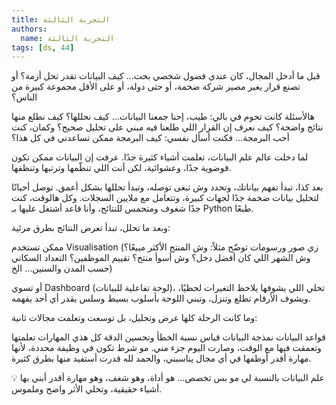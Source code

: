 ```yaml
---
title: التجربة الثالثة
authors:
  name: التجربة الثالثة
tags: [ds, 44]
---
```


قبل ما أدخل المجال، كان عندي فضول شخصي بحت...
كيف البيانات تقدر تحل أزمة؟ أو تصنع قرار يغير مصير شركة ضخمة، أو حتى دولة، أو على الأقل مجموعة كبيرة من الناس؟
<!-- truncate -->

هالأسئلة كانت تحوم في بالي:
طيب، إحنا جمعنا البيانات… كيف نحللها؟
كيف نطلع منها نتائج واضحة؟
كيف نعرف إن القرار اللي طلعنا فيه مبني على تحليل صحيح؟
وكمان، كنت أحب البرمجة… فكنت أسأل نفسي: كيف البرمجة ممكن تساعدني في كل هذا؟

لما دخلت عالم علم البيانات، تعلمت أشياء كثيرة جدًا.
عرفت إن البيانات ممكن تكون فوضوية جدًا، وعشوائية، لكن أنت اللي تنظّمها وترتبها وتنظفها.

بعد كذا، تبدأ تفهم بياناتك، وتحدد وش تبغى توصله، وتبدأ تحللها بشكل أعمق.
توصل أحيانًا لتحليل بيانات ضخمة جدًا لجهات كبيرة، وتتعامل مع ملايين السجلات.
وكل هالوقت، كنت جدًا شغوف ومتحمس للنتائج، وأنا قاعد أشتغل عليها بـ Python طبعًا.

وبعد ما تحلل، تبدأ تعرض النتائج بطرق مرئية:

ممكن تستخدم Visualisation (زي صور ورسومات توضّح مثلاً: وش المنتج الأكثر مبيعًا؟ وش الشهر اللي كان أفضل دخل؟ وش أسوأ منتج؟ تقييم الموظفين؟ التعداد السكاني حسب المدن والسنين… الخ)

أو تسوي Dashboard (لوحة تفاعلية للبيانات)، تخلي اللي يشوفها يلاحظ التغيرات لحظيًا، ويشوف الأرقام تطلع وتنزل، وتبني اللوحة بأسلوب بسيط وسلس يقدر أي أحد يفهمه.

وما كانت الرحلة كلها عرض وتحليل، بل توسعت وتعلمت مجالات ثانية:

قواعد البيانات
نمذجة البيانات
قياس نسبة الخطأ وتحسين الدقة
كل هذي المهارات تعلمتها وتعمقت فيها مع الوقت، وصارت اليوم جزء مني.
مو شرط تكون في وظيفة محددة، لأنها مهارة أقدر أوظفها في أي مجال يناسبني، والحمد لله قدرت أستفيد منها بطرق كثيرة.

💡 علم البيانات بالنسبة لي مو بس تخصص... هو أداة، وهو شغف، وهو مهارة أقدر أبني بها أشياء حقيقية، وتخلي الأثر واضح وملموس.
